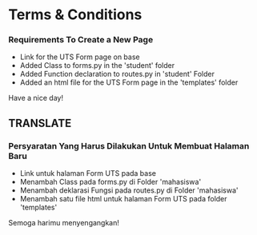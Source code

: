 # Terms & Conditions

### Requirements To Create a New Page

- Link for the UTS Form page on base
- Added Class to forms.py in the 'student' folder
- Added Function declaration to routes.py in 'student' Folder
- Added an html file for the UTS Form page in the 'templates' folder

Have a nice day!

## TRANSLATE

### Persyaratan Yang Harus Dilakukan Untuk Membuat Halaman Baru

- Link untuk halaman Form UTS pada base
- Menambah Class pada forms.py di Folder 'mahasiswa'
- Menambah deklarasi Fungsi pada routes.py di Folder 'mahasiswa'
- Menambah satu file html untuk halaman Form UTS pada folder 'templates'

Semoga harimu menyengangkan!
